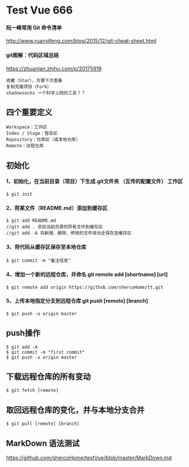 # Test Vue 666

#### 阮一峰常用 Git 命令清单
http://www.ruanyifeng.com/blog/2015/12/git-cheat-sheet.html
#### git图解：代码区域总结
https://zhuanlan.zhihu.com/p/20175919
```
收藏（Star），方便下次查看
复制克隆项目（Fork）
shadowsocks 一个科学上网的工具？？
```



## 四个重要定义
```
Workspace：工作区
Index / Stage：暂存区
Repository：仓库区（或本地仓库）
Remote：远程仓库
```

## 初始化

#### 1、初始化，在当前目录（项目）下生成.git文件夹 （互传的配置文件） 工作区
```
$ git init
```
#### 2、将某文件（README.md）添加到缓存区
```
$ git add README.md
//git add . 添加当前目录的所有文件到缓存区
//git add -A 将新增、删除、修改的文件改动全保存至缓存区
```
#### 3、将代码从缓存区保存至本地仓库
```
$ git commit -m "备注信息"
```
#### 4、增加一个新的远程仓库，并命名  git remote add [shortname] [url]
```
$ git remote add origin https://github.com/shercoHome/tt.git
```
#### 5、上传本地指定分支到远程仓库  git push [remote] [branch]
```
$ git push -u origin master
```

## push操作

```
$ git add -A
$ git commit -m "first commit"
$ git push -u origin master
```

## 下载远程仓库的所有变动
```
$ git fetch [remote]
```
## 取回远程仓库的变化，并与本地分支合并
```
$ git pull [remote] [branch]
```

## MarkDown 语法测试
https://github.com/shercoHome/testVue/blob/master/MarkDown.md